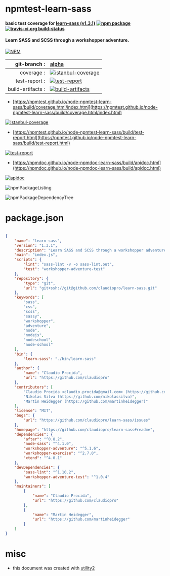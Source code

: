 # npmtest-learn-sass

#### basic test coverage for  [learn-sass (v1.3.1)](https://github.com/claudiopro/learn-sass#readme)  [![npm package](https://img.shields.io/npm/v/npmtest-learn-sass.svg?style=flat-square)](https://www.npmjs.org/package/npmtest-learn-sass) [![travis-ci.org build-status](https://api.travis-ci.org/npmtest/node-npmtest-learn-sass.svg)](https://travis-ci.org/npmtest/node-npmtest-learn-sass)

#### Learn SASS and SCSS through a workshopper adventure.

[![NPM](https://nodei.co/npm/learn-sass.png?downloads=true&downloadRank=true&stars=true)](https://www.npmjs.com/package/learn-sass)

| git-branch : | [alpha](https://github.com/npmtest/node-npmtest-learn-sass/tree/alpha)|
|--:|:--|
| coverage : | [![istanbul-coverage](https://npmtest.github.io/node-npmtest-learn-sass/build/coverage.badge.svg)](https://npmtest.github.io/node-npmtest-learn-sass/build/coverage.html/index.html)|
| test-report : | [![test-report](https://npmtest.github.io/node-npmtest-learn-sass/build/test-report.badge.svg)](https://npmtest.github.io/node-npmtest-learn-sass/build/test-report.html)|
| build-artifacts : | [![build-artifacts](https://npmtest.github.io/node-npmtest-learn-sass/glyphicons_144_folder_open.png)](https://github.com/npmtest/node-npmtest-learn-sass/tree/gh-pages/build)|

- [https://npmtest.github.io/node-npmtest-learn-sass/build/coverage.html/index.html](https://npmtest.github.io/node-npmtest-learn-sass/build/coverage.html/index.html)

[![istanbul-coverage](https://npmtest.github.io/node-npmtest-learn-sass/build/screenCapture.buildCi.browser.%252Ftmp%252Fbuild%252Fcoverage.lib.html.png)](https://npmtest.github.io/node-npmtest-learn-sass/build/coverage.html/index.html)

- [https://npmtest.github.io/node-npmtest-learn-sass/build/test-report.html](https://npmtest.github.io/node-npmtest-learn-sass/build/test-report.html)

[![test-report](https://npmtest.github.io/node-npmtest-learn-sass/build/screenCapture.buildCi.browser.%252Ftmp%252Fbuild%252Ftest-report.html.png)](https://npmtest.github.io/node-npmtest-learn-sass/build/test-report.html)

- [https://npmdoc.github.io/node-npmdoc-learn-sass/build/apidoc.html](https://npmdoc.github.io/node-npmdoc-learn-sass/build/apidoc.html)

[![apidoc](https://npmdoc.github.io/node-npmdoc-learn-sass/build/screenCapture.buildCi.browser.%252Ftmp%252Fbuild%252Fapidoc.html.png)](https://npmdoc.github.io/node-npmdoc-learn-sass/build/apidoc.html)

![npmPackageListing](https://npmtest.github.io/node-npmtest-learn-sass/build/screenCapture.npmPackageListing.svg)

![npmPackageDependencyTree](https://npmtest.github.io/node-npmtest-learn-sass/build/screenCapture.npmPackageDependencyTree.svg)



# package.json

```json

{
    "name": "learn-sass",
    "version": "1.3.1",
    "description": "Learn SASS and SCSS through a workshopper adventure.",
    "main": "index.js",
    "scripts": {
        "lint": "sass-lint -v -o sass-lint.out",
        "test": "workshopper-adventure-test"
    },
    "repository": {
        "type": "git",
        "url": "git+ssh://git@github.com/claudiopro/learn-sass.git"
    },
    "keywords": [
        "sass",
        "css",
        "scss",
        "sassy",
        "workshopper",
        "adventure",
        "node",
        "nodejs",
        "nodeschool",
        "node-school"
    ],
    "bin": {
        "learn-sass": "./bin/learn-sass"
    },
    "author": {
        "name": "Claudio Procida",
        "url": "https://github.com/claudiopro"
    },
    "contributors": [
        "Claudio Procida <claudio.procida@gmail.com> (https://github.com/claudiopro)",
        "Nikolas Silva (https://github.com/nikolassilva)",
        "Martin Heidegger (https://github.com/martinheidegger)"
    ],
    "license": "MIT",
    "bugs": {
        "url": "https://github.com/claudiopro/learn-sass/issues"
    },
    "homepage": "https://github.com/claudiopro/learn-sass#readme",
    "dependencies": {
        "after": "^0.8.2",
        "node-sass": "^4.1.0",
        "workshopper-adventure": "^5.1.6",
        "workshopper-exercise": "^2.7.0",
        "xtend": "^4.0.1"
    },
    "devDependencies": {
        "sass-lint": "^1.10.2",
        "workshopper-adventure-test": "^1.0.4"
    },
    "maintainers": [
        {
            "name": "Claudio Procida",
            "url": "https://github.com/claudiopro"
        },
        {
            "name": "Martin Heidegger",
            "url": "https://github.com/martinheidegger"
        }
    ]
}
```



# misc
- this document was created with [utility2](https://github.com/kaizhu256/node-utility2)
